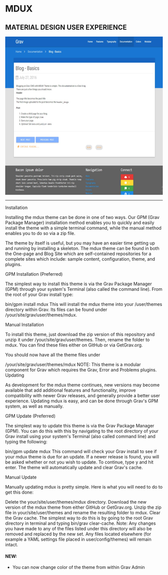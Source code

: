 # MDUX

## MATERIAL DESIGN USER EXPERIENCE

![Screenshot](screenshot.jpg)

---

Installation

Installing the mdux theme can be done in one of two ways. Our GPM (Grav Package Manager) installation method enables you to quickly and easily install the theme with a simple terminal command, while the manual method enables you to do so via a zip file.

The theme by itself is useful, but you may have an easier time getting up and running by installing a skeleton. The mdux theme can be found in both the One-page and Blog Site which are self-contained repositories for a complete sites which include: sample content, configuration, theme, and plugins.

GPM Installation (Preferred)

The simplest way to install this theme is via the Grav Package Manager (GPM) through your system's Terminal (also called the command line). From the root of your Grav install type:

bin/gpm install mdux
This will install the mdux theme into your /user/themes directory within Grav. Its files can be found under /your/site/grav/user/themes/mdux.

Manual Installation

To install this theme, just download the zip version of this repository and unzip it under /your/site/grav/user/themes. Then, rename the folder to mdux. You can find these files either on GitHub or via GetGrav.org.

You should now have all the theme files under

/your/site/grav/user/themes/mdux
NOTE: This theme is a modular component for Grav which requires the Grav, Error and Problems plugins.
Updating

As development for the mdux theme continues, new versions may become available that add additional features and functionality, improve compatibility with newer Grav releases, and generally provide a better user experience. Updating mdux is easy, and can be done through Grav's GPM system, as well as manually.

GPM Update (Preferred)

The simplest way to update this theme is via the Grav Package Manager (GPM). You can do this with this by navigating to the root directory of your Grav install using your system's Terminal (also called command line) and typing the following:

bin/gpm update mdux
This command will check your Grav install to see if your mdux theme is due for an update. If a newer release is found, you will be asked whether or not you wish to update. To continue, type y and hit enter. The theme will automatically update and clear Grav's cache.

Manual Update

Manually updating mdux is pretty simple. Here is what you will need to do to get this done:

Delete the your/site/user/themes/mdux directory.
Download the new version of the mdux theme from either GitHub or GetGrav.org.
Unzip the zip file in your/site/user/themes and rename the resulting folder to mdux.
Clear the Grav cache. The simplest way to do this is by going to the root Grav directory in terminal and typing bin/grav clear-cache.
Note: Any changes you have made to any of the files listed under this directory will also be removed and replaced by the new set. Any files located elsewhere (for example a YAML settings file placed in user/config/themes) will remain intact.
#### NEW:

- You can now change color of the theme from within Grav Admin
